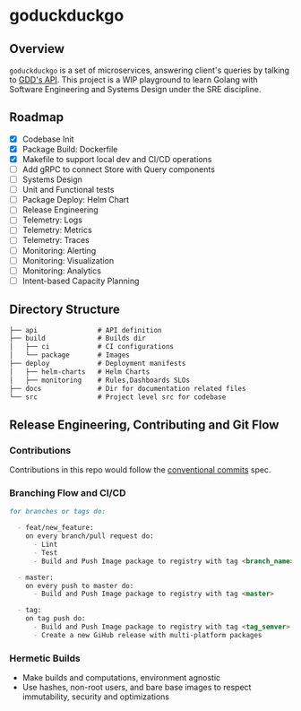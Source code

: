 # goduckduckgo

## Overview

`goduckduckgo` is a set of microservices, answering client's queries by talking to [GDD's API](api.duckduckgo.com).
This project is a WIP playground to learn Golang with Software Engineering and Systems Design under the SRE discipline.

## Roadmap

- [x] Codebase Init
- [x] Package Build: Dockerfile
- [x] Makefile to support local dev and CI/CD operations
- [ ] Add gRPC to connect Store with Query components
- [ ] Systems Design
- [ ] Unit and Functional tests
- [ ] Package Deploy: Helm Chart
- [ ] Release Engineering
- [ ] Telemetry: Logs
- [ ] Telemetry: Metrics
- [ ] Telemetry: Traces
- [ ] Monitoring: Alerting
- [ ] Monitoring: Visualization
- [ ] Monitoring: Analytics
- [ ] Intent-based Capacity Planning

## Directory Structure

```md
├── api               # API definition
├── build             # Builds dir
│   ├── ci            # CI configurations
│   └── package       # Images
├── deploy            # Deployment manifests
│   ├── helm-charts   # Helm Charts
│   ├── monitoring    # Rules,Dashboards SLOs
├── docs              # Dir for documentation related files
└── src               # Project level src for codebase
```

## Release Engineering, Contributing and Git Flow

### Contributions

Contributions in this repo would follow the [conventional commits](https://www.conventionalcommits.org/en/v1.0.0/#specification) spec.

### Branching Flow and CI/CD

```md
for branches or tags do:

  - feat/new_feature:
    on every branch/pull request do:
      - Lint
      - Test
      - Build and Push Image package to registry with tag <branch_name>

  - master:
    on every push to master do:
      - Build and Push Image package to registry with tag <master>

  - tag:
    on tag push do:
      - Build and Push Image package to registry with tag <tag_semver>
      - Create a new GiHub release with multi-platform packages
```

### Hermetic Builds

- Make builds and computations, environment agnostic
- Use hashes, non-root users, and bare base images to respect immutability, security and optimizations
